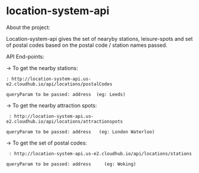 # location-system-api


About the project:


Location-system-api gives the set of nearyby stations, leisure-spots and set of postal codes based on the postal code / station names passed.


API End-points:


-> To get the nearby stations:

    : http://location-system-api.us-e2.cloudhub.io/api/locations/postalCodes
    
    queryParam to be passed: address  (eg: Leeds)
    
-> To get the nearby attraction spots:

     : http://location-system-api.us-e2.cloudhub.io/api/locations/attractionspots
     
    queryParam to be passed: address   (eg: London Waterloo)
    
-> To get the set of postal codes:

     : http://location-system-api.us-e2.cloudhub.io/api/locations/stations
     
    queryParam to be passed: address     (eg: Woking)
